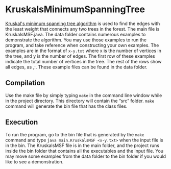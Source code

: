 # KruskalsMinimumSpanningTree

[Kruskal's minimum spanning tree algorithm](https://en.wikipedia.org/wiki/Kruskal%27s_algorithm) is used to find the edges with the least weight that connects any two trees in the forest. The main file is KruskalsMSF.java. The data folder contains numerous examples to demonstrate the algorithm. You may use those examples to run the program, and take reference when constructing your own examples. The examples are in the format of ```x-y.txt``` where x is the number of vertices in the tree, and y is the number of edges. The first row of these examples indicate the total number of vertices in the tree. The rest of the rows show all edges, as <starting-node>,<ending-node>:<edge-weight>. These example files can be found in the data folder.

## Compilation

Use the make file by simply typing ```make``` in the command line window while in the project directory. This directory will contain the “src” folder. ```make``` command will generate the bin file that has the class files. 

## Execution

To run the program, go to the bin file that is generated by the ```make``` command and type ```java main.KruskalsMSF <x-y.txt>``` when the input file is in the bin. The KruskalsMSF file is in the main folder, and the project runs inside the bin folder that contains all the executables and the input file. You may move some examples from the data folder to the bin folder if you would like to see a demonstration.

